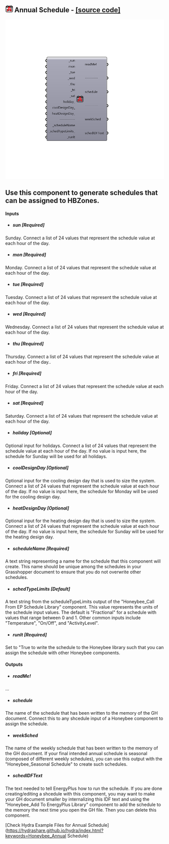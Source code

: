 ## ![](../../images/icons/Annual_Schedule.png) Annual Schedule - [[source code]](https://github.com/ladybug-tools/honeybee-legacy/tree/master/src/Honeybee_Annual%20Schedule.py)

![](../../images/components/Annual_Schedule.png)

Use this component to generate schedules that can be assigned to HBZones.
 -
 

#### Inputs
* ##### sun [Required]
Sunday. Connect a list of 24 values that represent the schedule value at each hour of the day.
* ##### mon [Required]
Monday. Connect a list of 24 values that represent the schedule value at each hour of the day.
* ##### tue [Required]
Tuesday. Connect a list of 24 values that represent the schedule value at each hour of the day.
* ##### wed [Required]
Wednesday. Connect a list of 24 values that represent the schedule value at each hour of the day.
* ##### thu [Required]
Thursday. Connect a list of 24 values that represent the schedule value at each hour of the day..
* ##### fri [Required]
Friday. Connect a list of 24 values that represent the schedule value at each hour of the day.
* ##### sat [Required]
Saturday. Connect a list of 24 values that represent the schedule value at each hour of the day.
* ##### holiday [Optional]
Optional input for holidays. Connect a list of 24 values that represent the schedule value at each hour of the day. If no value is input here, the schedule for Sunday will be used for all holidays.
* ##### coolDesignDay [Optional]
Optional input for the cooling design day that is used to size the system. Connect a list of 24 values that represent the schedule value at each hour of the day. If no value is input here, the schedule for Monday will be used for the cooling design day.
* ##### heatDesignDay [Optional]
Optional input for the heating design day that is used to size the system. Connect a list of 24 values that represent the schedule value at each hour of the day. If no value is input here, the schedule for Sunday will be used for the heating design day.
* ##### scheduleName [Required]
A text string representing a name for the schedule that this component will create.  This name should be unique among the schedules in your Grasshopper document to ensure that you do not overwrite other schedules.
* ##### schedTypeLimits [Default]
A text string from the scheduleTypeLimits output of the "Honeybee_Call From EP Schedule Library" component.  This value represents the units of the schedule input values.  The default is "Fractional" for a schedule with values that range between 0 and 1.  Other common inputs include "Temperature", "On/Off", and "ActivityLevel".
* ##### runIt [Required]
Set to "True to write the schedule to the Honeybee library such that you can assign the schedule with other Honeybee components.

#### Outputs
* ##### readMe!
...
* ##### schedule
The name of the schedule that has been written to the memory of the GH document.  Connect this to any shcedule input of a Honeybee component to assign the schedule.
* ##### weekSched
The name of the weekly schedule that has been written to the memory of the GH document.  If your final intended annual schedule is seasonal (composed of different weekly schedules), you can use this output with the "Honeybee_Seasonal Schedule" to create such schedules.
* ##### schedIDFText
The text needed to tell EnergyPlus how to run the schedule.  If you are done creating/editing a shcedule with this component, you may want to make your GH document smaller by internalizing this IDF text and using the "Honeybee_Add To EnergyPlus Library" component to add the schedule to the memory the next time you open the GH file.  Then you can delete this component.


[Check Hydra Example Files for Annual Schedule](https://hydrashare.github.io/hydra/index.html?keywords=Honeybee_Annual Schedule)